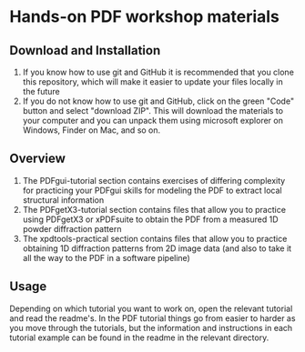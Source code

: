 # Hands-on PDF workshop materials
## Download and Installation ##
1. If you know how to use git and GitHub it is recommended that you clone this repository, which will make it easier to update your files locally in the future
2. If you do not know how to use git and GitHub, click on the green "Code" button and select "download ZIP".  This will download the materials to your computer and you can unpack them using microsoft explorer on Windows, Finder on Mac, and so on.

## Overview ##
1. The PDFgui-tutorial section contains exercises of differing complexity for practicing your PDFgui skills for modeling the PDF to extract local structural information
2. The PDFgetX3-tutorial section contains files that allow you to practice using PDFgetX3 or xPDFsuite to obtain the PDF from a measured 1D powder diffraction pattern
3. The xpdtools-practical section contains files that allow you to practice obtaining 1D diffraction patterns from 2D image data (and also to take it all the way to the PDF in a software pipeline)

## Usage ##
Depending on which tutorial you want to work on, open the relevant tutorial and read the readme's.  In the PDF tutorial things go from easier to harder as you move through the tutorials, but the information and instructions in each tutorial example can be found in the readme in the relevant directory.

